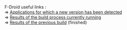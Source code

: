 F-Droid useful links :\
=> [Applications for which a new version has been detected](https://monitor.f-droid.org/builds/needsupdate)\
=> [Results of the build process currently running](https://monitor.f-droid.org/builds/running)\
=> [Results of the previous build](https://monitor.f-droid.org/builds/build) (finished)

<!--
### Hi there 👋
**falzonv/falzonv** is a ✨ _special_ ✨ repository because its `README.md` (this file) appears on your GitHub profile.

Here are some ideas to get you started:

- 🔭 I’m currently working on ...
- 🌱 I’m currently learning ...
- 👯 I’m looking to collaborate on ...
- 🤔 I’m looking for help with ...
- 💬 Ask me about ...
- 📫 How to reach me: ...
- 😄 Pronouns: ...
- ⚡ Fun fact: ...
-->
